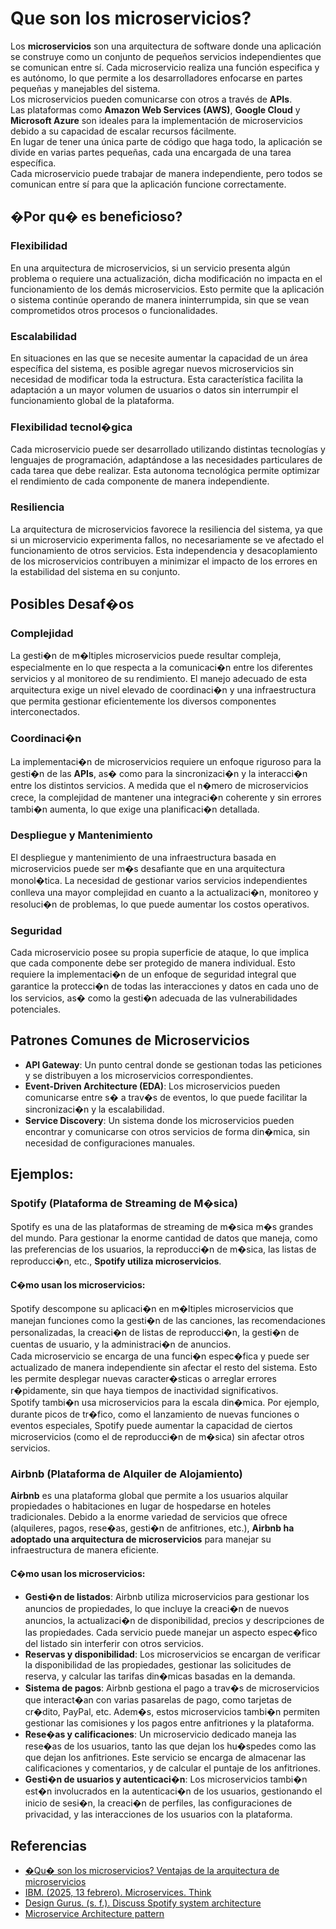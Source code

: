 # Que son los microservicios?

Los **microservicios** son una arquitectura de software donde una aplicación se construye como un conjunto de pequeños servicios independientes que se comunican entre sí. Cada microservicio realiza una función especifica y es autónomo, lo que permite a los desarrolladores enfocarse en partes pequeñas y manejables del sistema.  
Los microservicios pueden comunicarse con otros a través de **APIs**.  
Las plataformas como **Amazon Web Services (AWS)**, **Google Cloud** y **Microsoft Azure** son ideales para la implementación de microservicios debido a su capacidad de escalar recursos fácilmente.  
En lugar de tener una única parte de código que haga todo, la aplicación se divide en varias partes pequeñas, cada una encargada de una tarea específica.  
Cada microservicio puede trabajar de manera independiente, pero todos se comunican entre sí para que la aplicación funcione correctamente.

## �Por qu� es beneficioso?

### Flexibilidad
En una arquitectura de microservicios, si un servicio presenta algún problema o requiere una actualización, dicha modificación no impacta en el funcionamiento de los demás microservicios. Esto permite que la aplicación o sistema continúe operando de manera ininterrumpida, sin que se vean comprometidos otros procesos o funcionalidades.

### Escalabilidad
En situaciones en las que se necesite aumentar la capacidad de un área específica del sistema, es posible agregar nuevos microservicios sin necesidad de modificar toda la estructura. Esta característica facilita la adaptación a un mayor volumen de usuarios o datos sin interrumpir el funcionamiento global de la plataforma.

### Flexibilidad tecnol�gica
Cada microservicio puede ser desarrollado utilizando distintas tecnologías y lenguajes de programación, adaptándose a las necesidades particulares de cada tarea que debe realizar. Esta autonoma tecnológica permite optimizar el rendimiento de cada componente de manera independiente.

### Resiliencia
La arquitectura de microservicios favorece la resiliencia del sistema, ya que si un microservicio experimenta fallos, no necesariamente se ve afectado el funcionamiento de otros servicios. Esta independencia y desacoplamiento de los microservicios contribuyen a minimizar el impacto de los errores en la estabilidad del sistema en su conjunto.

## Posibles Desaf�os

### Complejidad
La gesti�n de m�ltiples microservicios puede resultar compleja, especialmente en lo que respecta a la comunicaci�n entre los diferentes servicios y al monitoreo de su rendimiento. El manejo adecuado de esta arquitectura exige un nivel elevado de coordinaci�n y una infraestructura que permita gestionar eficientemente los diversos componentes interconectados.

### Coordinaci�n
La implementaci�n de microservicios requiere un enfoque riguroso para la gesti�n de las **APIs**, as� como para la sincronizaci�n y la interacci�n entre los distintos servicios. A medida que el n�mero de microservicios crece, la complejidad de mantener una integraci�n coherente y sin errores tambi�n aumenta, lo que exige una planificaci�n detallada.

### Despliegue y Mantenimiento
El despliegue y mantenimiento de una infraestructura basada en microservicios puede ser m�s desafiante que en una arquitectura monol�tica. La necesidad de gestionar varios servicios independientes conlleva una mayor complejidad en cuanto a la actualizaci�n, monitoreo y resoluci�n de problemas, lo que puede aumentar los costos operativos.

### Seguridad
Cada microservicio posee su propia superficie de ataque, lo que implica que cada componente debe ser protegido de manera individual. Esto requiere la implementaci�n de un enfoque de seguridad integral que garantice la protecci�n de todas las interacciones y datos en cada uno de los servicios, as� como la gesti�n adecuada de las vulnerabilidades potenciales.

## Patrones Comunes de Microservicios

- **API Gateway**: Un punto central donde se gestionan todas las peticiones y se distribuyen a los microservicios correspondientes.
- **Event-Driven Architecture (EDA)**: Los microservicios pueden comunicarse entre s� a trav�s de eventos, lo que puede facilitar la sincronizaci�n y la escalabilidad.
- **Service Discovery**: Un sistema donde los microservicios pueden encontrar y comunicarse con otros servicios de forma din�mica, sin necesidad de configuraciones manuales.

## Ejemplos:

### Spotify (Plataforma de Streaming de M�sica)
Spotify es una de las plataformas de streaming de m�sica m�s grandes del mundo. Para gestionar la enorme cantidad de datos que maneja, como las preferencias de los usuarios, la reproducci�n de m�sica, las listas de reproducci�n, etc., **Spotify utiliza microservicios**.

#### C�mo usan los microservicios:
Spotify descompone su aplicaci�n en m�ltiples microservicios que manejan funciones como la gesti�n de las canciones, las recomendaciones personalizadas, la creaci�n de listas de reproducci�n, la gesti�n de cuentas de usuario, y la administraci�n de anuncios.  
Cada microservicio se encarga de una funci�n espec�fica y puede ser actualizado de manera independiente sin afectar el resto del sistema. Esto les permite desplegar nuevas caracter�sticas o arreglar errores r�pidamente, sin que haya tiempos de inactividad significativos.  
Spotify tambi�n usa microservicios para la escala din�mica. Por ejemplo, durante picos de tr�fico, como el lanzamiento de nuevas funciones o eventos especiales, Spotify puede aumentar la capacidad de ciertos microservicios (como el de reproducci�n de m�sica) sin afectar otros servicios.

### Airbnb (Plataforma de Alquiler de Alojamiento)
**Airbnb** es una plataforma global que permite a los usuarios alquilar propiedades o habitaciones en lugar de hospedarse en hoteles tradicionales. Debido a la enorme variedad de servicios que ofrece (alquileres, pagos, rese�as, gesti�n de anfitriones, etc.), **Airbnb ha adoptado una arquitectura de microservicios** para manejar su infraestructura de manera eficiente.

#### C�mo usan los microservicios:
- **Gesti�n de listados**: Airbnb utiliza microservicios para gestionar los anuncios de propiedades, lo que incluye la creaci�n de nuevos anuncios, la actualizaci�n de disponibilidad, precios y descripciones de las propiedades. Cada servicio puede manejar un aspecto espec�fico del listado sin interferir con otros servicios.
- **Reservas y disponibilidad**: Los microservicios se encargan de verificar la disponibilidad de las propiedades, gestionar las solicitudes de reserva, y calcular las tarifas din�micas basadas en la demanda.
- **Sistema de pagos**: Airbnb gestiona el pago a trav�s de microservicios que interact�an con varias pasarelas de pago, como tarjetas de cr�dito, PayPal, etc. Adem�s, estos microservicios tambi�n permiten gestionar las comisiones y los pagos entre anfitriones y la plataforma.
- **Rese�as y calificaciones**: Un microservicio dedicado maneja las rese�as de los usuarios, tanto las que dejan los hu�spedes como las que dejan los anfitriones. Este servicio se encarga de almacenar las calificaciones y comentarios, y de calcular el puntaje de los anfitriones.
- **Gesti�n de usuarios y autenticaci�n**: Los microservicios tambi�n est�n involucrados en la autenticaci�n de los usuarios, gestionando el inicio de sesi�n, la creaci�n de perfiles, las configuraciones de privacidad, y las interacciones de los usuarios con la plataforma.

## Referencias

- [�Qu� son los microservicios? Ventajas de la arquitectura de microservicios](https://www.redhat.com/es/topics/microservices/what-are-microservices)
- [IBM. (2025, 13 febrero). Microservices. Think](https://www.ibm.com/think/topics/microservices)
- [Design Gurus. (s. f.). Discuss Spotify system architecture](https://www.designgurus.io/answers/detail/discuss-spotify-system-architecture)
- [Microservice Architecture pattern](https://microservices.io/patterns/microservices.html)